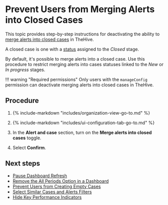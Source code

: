 # Prevent Users from Merging Alerts into Closed Cases

This topic provides step-by-step instructions for deactivating the ability to [merge alerts into closed cases](../../../analyst-corner/alerts/add-an-alert-to-an-existing-case.md) in TheHive.

A closed case is one with a [status](../../../../administration/status/about-statuses.md) assigned to the *Closed* stage.

By default, it's possible to merge alerts into a closed case. Use this procedure to restrict merging alerts into cases statuses linked to the *New* or *In progress* stages.

!!! warning "Required permissions"
    Only users with the `manageConfig` permission can deactivate merging alerts into closed cases in TheHive.

<h2>Procedure</h2>

1. {% include-markdown "includes/organization-view-go-to.md" %}

2. {% include-markdown "includes/ui-configuration-tab-go-to.md" %}

3. In the **Alert and case** section, turn on the **Merge alerts into closed cases** toggle.

4. Select **Confirm**.

<h2>Next steps</h2>

* [Pause Dashboard Refresh](pause-dashboard-refresh.md)
* [Remove the All Periods Option in a Dashboard](remove-all-periods-option.md)
* [Prevent Users from Creating Empty Cases](prevent-creating-empty-cases.md)
* [Select Similar Cases and Alerts Filters](select-similar-cases-alerts-filters.md)
* [Hide Key Performance Indicators](hide-key-performance-indicators.md)